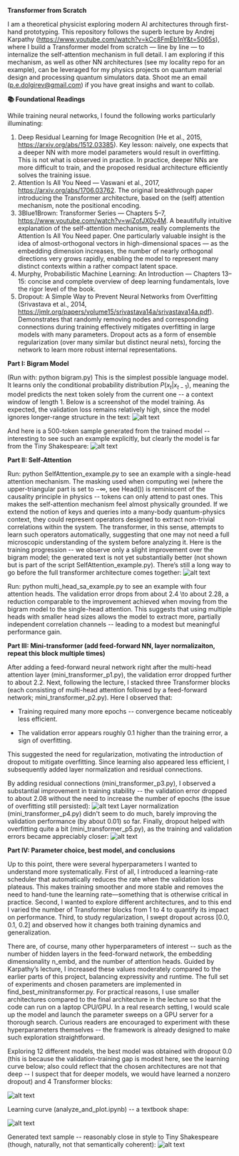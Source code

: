 **Transformer from Scratch**

I am a theoretical physicist exploring modern AI architectures through first-hand prototyping.
This repository follows the superb lecture by Andrej Karpathy (https://www.youtube.com/watch?v=kCc8FmEb1nY&t=5065s), where I build a Transformer model from scratch — line by line — to internalize the self-attention mechanism in full detail. I am exploring if this mechanism, as well as other NN architectures (see my locality repo for an example), can be leveraged for my physics projects on quantum material design and processing quantum simulators data. Shoot me an email (p.e.dolgirev@gmail.com) if you have great insighs and want to collab.


**📚 Foundational Readings**

While training neural networks, I found the following works particularly illuminating:
1. Deep Residual Learning for Image Recognition (He et al., 2015, https://arxiv.org/abs/1512.03385). Key lesson: naively, one expects that a deeper NN with more model parameters would result in overfitting. This is not what is observed in practice. In practice, deeper NNs are more difficult to train, and the proposed residual architecture efficiently solves the training issue.
2. Attention Is All You Need — Vaswani et al., 2017, https://arxiv.org/abs/1706.03762. The original breakthrough paper introducing the Transformer architecture, based on the (self) attention mechanism, note the positional encoding.
3. 3Blue1Brown: Transformer Series — Chapters 5–7, https://www.youtube.com/watch?v=wjZofJX0v4M. A beautifully intuitive explanation of the self-attention mechanism, really complements the Attention Is All You Need paper. One particularly valuable insight is the idea of almost-orthogonal vectors in high-dimensional spaces — as the embedding dimension increases, the number of nearly orthogonal directions very grows rapidly, enabling the model to represent many distinct contexts within a rather compact latent space.
4. Murphy, Probabilistic Machine Learning: An Introduction — Chapters 13–15: concise and complete overview of deep learning fundamentals, love the rigor level of the book.
5. Dropout: A Simple Way to Prevent Neural Networks from Overfitting (Srivastava et al., 2014, https://jmlr.org/papers/volume15/srivastava14a/srivastava14a.pdf). Demonstrates that randomly removing nodes and corresponding connections during training effectively mitigates overfitting in large models with many parameters.
Dropout acts as a form of ensemble regularization (over many similar but distinct neural nets), forcing the network to learn more robust internal representations.


**Part I: Bigram Model**

(Run with: python bigram.py)
This is the simplest possible language model.
It learns only the conditional probability distribution $P(x_t| x_{t - 1})$, meaning the model predicts the next token solely from the current one -- a context window of length 1.
Below is a screenshot of the model training. As expected, the validation loss remains relatively high, since the model ignores longer-range structure in the text:
![alt text](images/bigram_training.png)


And here is a 500-token sample generated from the trained model -- interesting to see such an example explicitly, but clearly the model is far from the Tiny Shakespeare:
![alt text](images/bigram_gen.png)

**Part II: Self-Attention**

Run: python SelfAttention_example.py to see an example with a single-head attention mechanism.
The masking used when computing wei (where the upper-triangular part is set to $-\infty$, see Head()) is reminiscent of the causality principle in physics -- tokens can only attend to past ones. This makes the self-attention mechanism feel almost physically grounded. If we extend the notion of keys and queries into a many-body quantum-physics context, they could represent operators designed to extract non-trivial correlations within the system. The transformer, in this sense, attempts to learn such operators automatically, suggesting that one may not need a full microscopic understanding of the system before analyzing it.
Here is the training progression -- we observe only a slight improvement over the bigram model; the generated text is not yet substantially better (not shown but is part of the script SelfAttention_example.py). There’s still a long way to go before the full transformer architecture comes together:
![alt text](images/sa_training.png)

Run: python multi_head_sa_example.py to see an example with four attention heads. The validation error drops from about 2.4 \to about 2.28, a reduction comparable to the improvement achieved when moving from the bigram model to the single-head attention. 
This suggests that using multiple heads with smaller head sizes allows the model to extract more, partially independent correlation channels -- leading to a modest but meaningful performance gain.

**Part III: Mini-transformer (add feed-forward NN, layer normalizaiton, repeat this block multiple times)**


After adding a feed-forward neural network right after the multi-head attention layer (mini_transformer_p1.py), the validation error dropped further to about 2.2.
Next, following the lecture, I stacked three Transformer blocks (each consisting of multi-head attention followed by a feed-forward network; mini_transformer_p2.py).
Here I observed that:

- Training required many more epochs -- convergence became noticeably less efficient.

- The validation error appears roughly 0.1 higher than the training error, a sign of overfitting.

This suggested the need for regularization, motivating the introduction of dropout to mitigate overfitting.
Since learning also appeared less efficient, I subsequently added layer normalization and residual connections.

By adding residual connections (mini_transformer_p3.py), I observed a substantial improvement in training stability -- the validation error dropped to about 2.08 without the need to increase the number of epochs (the issue of overfitting still persisted):
![alt text](images/mt_3_training_resid.png)
Layer normalization (mini_transformer_p4.py) didn't seem to do much, barely improving the validation performance (by about 0.01) so far. Finally, dropout helped with overfitting quite a bit (mini_transformer_p5.py), as the training and validation errors became appreciably closer:
![alt text](images/dropout_mt.png)


**Part IV: Parameter choice, best model, and conclusions**

Up to this point, there were several hyperparameters I wanted to understand more systematically.
First of all, I introduced a learning-rate scheduler that automatically reduces the rate when the validation loss plateaus.
This makes training smoother and more stable and removes the need to hand-tune the learning rate—something that is otherwise critical in practice.
Second, I wanted to explore different architectures, and to this end I varied the number of Transformer blocks from 1 to 4 to quantify its impact on performance. Third, to study regularization, I swept dropout across [0.0, 0.1, 0.2] and observed how it changes both training dynamics and generalization.

There are, of course, many other hyperparameters of interest -- such as the number of hidden layers in the feed-forward network, the embedding dimensionality n_embd, and the number of attention heads.
Guided by Karpathy’s lecture, I increased these values moderately compared to the earlier parts of this project, balancing expressivity and runtime. The full set of experiments and chosen parameters are implemented in find_best_minitransformer.py.
For practical reasons, I use smaller architectures compared to the final architecture in the lecture so that the code can run on a laptop CPU/GPU. In a real research setting, I would scale up the model and launch the parameter sweeps on a GPU server for a thorough search.
Curious readers are encouraged to experiment with these hyperparameters themselves -- the framework is already designed to make such exploration straightforward.

Exploring 12 different models, the best model was obtained with dropout 0.0 (this is because the validation-training gap is modest here, see the learning curve below; also could reflect that the chosen architectures are not that deep -- I suspect that for deeper models, we would have learned a nonzero dropout) and 4 Transformer blocks:

![alt text](images/best_architecture.png)

Learning curve (analyze_and_plot.ipynb) -- a textbook shape:

![alt text](images/learning_best.png)

Generated text sample -- reasonably close in style to Tiny Shakespeare (though, naturally, not that semantically coherent):
![alt text](images/gen_best.png)










